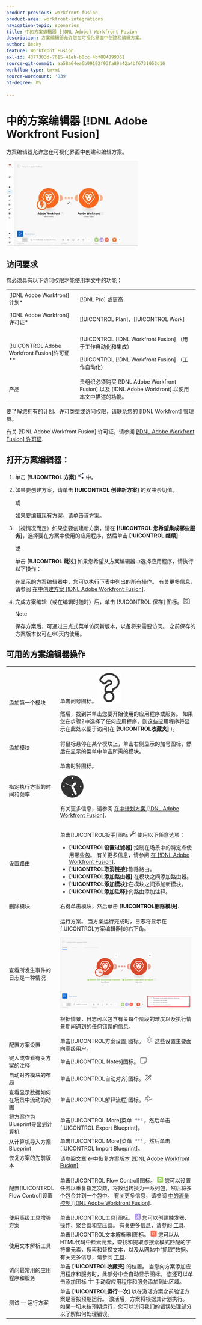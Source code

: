 ```yaml
---
product-previous: workfront-fusion
product-area: workfront-integrations
navigation-topic: scenarios
title: 中的方案编辑器 [!DNL Adobe] Workfront Fusion
description: 方案编辑器允许您在可视化界面中创建和编辑方案。
author: Becky
feature: Workfront Fusion
exl-id: 4377303d-7615-41eb-b0cc-4bf884899361
source-git-commit: aa58a64ea6b09192f93fa89a42a4bf6731052d10
workflow-type: tm+mt
source-wordcount: '839'
ht-degree: 0%

---
```


# 中的方案编辑器 [!DNL Adobe Workfront Fusion]

方案编辑器允许您在可视化界面中创建和编辑方案。

![](assets/scenario-editor-350x228.jpg)

## 访问要求

您必须具有以下访问权限才能使用本文中的功能：

<table style="table-layout:auto"> 
 <col> 
 <col> 
 <tbody> 
  <tr> 
    <td role="rowheader">[!DNL Adobe Workfront] 计划*</td> 
   <td> <p>[!DNL Pro] 或更高</p> </td> 
  </tr> 
  <tr data-mc-conditions=""> 
   <td role="rowheader">[!DNL Adobe Workfront] 许可证*</td> 
   <td> <p>[!UICONTROL Plan]、[!UICONTROL Work]</p> </td> 
  </tr> 
  <tr> 
   <td role="rowheader">[!UICONTROL Adobe Workfront Fusion]许可证**</td> 
   <td> <p>[!UICONTROL [!DNL Workfront Fusion] （用于工作自动化和集成） </p><p>[!UICONTROL [!DNL Workfront Fusion] （工作自动化）</p>  </td> 
  </tr> 
  <tr> 
   <td role="rowheader">产品</td> 
   <td>贵组织必须购买 [!DNL Adobe Workfront Fusion] 以及 [!DNL Adobe Workfront] 以使用本文中描述的功能。</td> 
  </tr> 
 </tbody> 
</table>

要了解您拥有的计划、许可类型或访问权限，请联系您的 [!DNL Workfront] 管理员。

有关 [!DNL Adobe Workfront Fusion] 许可证，请参阅 [[!DNL Adobe Workfront Fusion] 许可证](../../workfront-fusion/get-started/license-automation-vs-integration.md).

## 打开方案编辑器：

1. 单击 **[!UICONTROL 方案]** ![](assets/scenarios-icon.png) 中。

1. 如果要创建方案，请单击 **[!UICONTROL 创建新方案]** 的双曲余切值。

   或

   如果要编辑现有方案，请单击该方案。

1. （视情况而定）如果您要创建新方案，请在 **[!UICONTROL 您希望集成哪些服务]**，选择要在方案中使用的应用程序，然后单击 **[!UICONTROL 继续]**.

   或

   单击 **[!UICONTROL 跳过]** 如果您希望从方案编辑器中选择应用程序，请执行以下操作：

   在显示的方案编辑器中，您可以执行下表中列出的所有操作。 有关更多信息，请参阅 [在中创建方案 [!DNL Adobe Workfront Fusion]](../../workfront-fusion/scenarios/create-a-scenario.md).

1. 完成方案编辑（或在编辑时随时）后，单击 [!UICONTROL 保存] 图标。 ![](assets/save-icon.gif)

   >[!NOTE]
   >
   >保存方案后，可通过三点式菜单访问新版本，以备将来需要访问。 之前保存的方案版本仅可在60天内使用。

## 可用的方案编辑器操作

<table style="table-layout:auto"> 
<tbody>
  <tr>
     <td role="rowheader">添加第一个模块</td>
     <td> <p>单击问号图标。 <img src="assets/question-mark-full-size.png"></p> <p> 然后，找到并单击您要开始使用的应用程序或服务。 如果您在步骤2中选择了任何应用程序，则这些应用程序将显示在此处以便于访问(在 <strong>[!UICONTROL收藏夹]</strong> )。</p> </td>
  </tr>
  <tr>
     <td role="rowheader">添加模块</td>
     <td>将鼠标悬停在某个模块上，单击右侧显示的加号图标，然后在显示的菜单中单击所需的模块。</td>
  </tr>  
  <tr>   
     <td role="rowheader">指定执行方案的时间和频率</td>  
      <td> <p>单击时钟图标。 </p> <p> <img src="assets/clock-icon.gif"> </p> <p>有关更多信息，请参阅 <a href="../../workfront-fusion/scenarios/schedule-a-scenario.md" class="MCXref xref">在中计划方案 [!DNL Adobe Workfront Fusion]</a>.</p> </td>
  </tr>  
  <tr>
     <td role="rowheader">设置路由</td>   
     <td> <p>单击[!UICONTROL扳手]图标 <img src="assets/wrench-icon.gif"> 使用以下任意选项：</p>    
       <ul>
         <li><strong>[!UICONTROL设置过滤器]</strong>:控制在场景中的特定点使用哪些包。 有关更多信息，请参阅 <a href="../../workfront-fusion/scenarios/add-a-filter-to-a-scenario.md" class="MCXref xref">在 [!DNL Adobe Workfront Fusion]</a>.</li>     
         <li><strong>[!UICONTROL取消链接]</strong>:删除路由。</li>     
         <li><strong>[!UICONTROL添加路由器]</strong>:在模块之间添加路由器。 </li>     
         <li><strong>[!UICONTROL添加模块]</strong>:在模块之间添加新模块。</li>     
         <li><strong>[!UICONTROL添加注释]</strong>:向路由添加注释。</li>   
       </ul> 
     </td>  
  </tr>  
  <tr>  
     <td role="rowheader">删除模块</td>   
     <td>右键单击模块，然后单击 <strong>[!UICONTROL删除模块]</strong>.</td>  
   </tr>  
   <tr> 
     <td role="rowheader">查看所发生事件的日志是一种情况</td>     
     <td> 
       <p>运行方案。 当方案运行完成时，日志将显示在[!UICONTROL方案编辑器]的右下角。 </p> <p> <img src="assets/log-350x189.png" style="width: 350;height: 189;"> </p> <p>根据情景，日志可以包含有关每个阶段的难度以及执行情景期间遇到的任何错误的信息。</p> 
     </td>  
   </tr>  
   <tr>   
     <td role="rowheader">配置方案设置</td>   
     <td>单击[!UICONTROL方案设置]图标。 <img src="assets/gear-icon-settings.png"> 这些设置主要面向高级用户。</td>  
   </tr>  
   <tr>   
     <td role="rowheader">键入或查看有关方案的注释</td>   
     <td>单击[!UICONTROL Notes]图标。 <img src="assets/notes-icon.gif"></td>  
   </tr>  
   <tr> 
     <td role="rowheader">自动对齐模块的布局 </td>   
     <td>单击[!UICONTROL自动对齐]图标。 <img src="assets/auto-align-icon.gif"></td>  </tr>  <tr>   <td role="rowheader">查看显示数据如何在场景中流动的动画</td>   <td>单击[!UICONTROL解释流程]图标。 <img src="assets/explain-flow-airplane-icon.gif"></td>  
   </tr>  
   <tr> 
     <td role="rowheader">将方案作为Blueprint导出到计算机</td>   
     <td>单击[!UICONTROL More]菜单 <img src="assets/more-icon.png">，然后单击[!UICONTROL Export Blueprint]。</td>  
   </tr>  
   <tr>   
     <td role="rowheader">从计算机导入方案Blueprint</td>   
     <td>单击[!UICONTROL More]菜单 <img src="assets/more-icon.png">，然后单击[!UICONTROL Import Blueprint]。</td>  
   </tr>  
   <tr>   
     <td role="rowheader">恢复方案的先前版本</td>   
     <td>请参阅文章 <a href="../../workfront-fusion/scenarios/restore-a-scenario-version.md" class="MCXref xref">在中恢复方案版本 [!DNL Adobe Workfront Fusion]</a>.</td>  
   </tr>  
   <tr> 
     <td role="rowheader">配置[!UICONTROL Flow Control]设置</td>   
     <td> <p>单击[!UICONTROL Flow Control]图标。 <img src="assets/flow-control-icon.gif"> 您可以设置任务以重复指定次数，将数组转换为一系列包，然后将多个包合并到一个包中。 有关更多信息，请参阅 <a href="../../workfront-fusion/apps-and-their-modules/flow-control.md" class="MCXref xref">中的流量控制 [!DNL Adobe Workfront Fusion]</a>.</p> </td>  
   </tr>  
   <tr> 
     <td role="rowheader">使用高级工具增强方案</td>   
     <td>单击[!UICONTROL工具]图标。 <img src="assets/tools-icon.gif"> 您可以创建触发器、操作、聚合器和变压器。 有关更多信息，请参阅 <a href="../../workfront-fusion/apps-and-their-modules/tools-modules.md" class="MCXref xref">工具</a>.</td>  
   </tr>  
   <tr> 
     <td role="rowheader">使用文本解析工具</td>   
     <td>单击[!UICONTROL文本解析器]图标。 <img src="assets/text-parser-icon.gif"> 您可以从HTML代码中检索元素，查找和提取与搜索模式匹配的字符串元素，搜索和替换文本，以及从网站中“抓取”数据。 有关更多信息，请参阅 <a href="../../workfront-fusion/apps-and-their-modules/tools-modules.md" class="MCXref xref">工具</a>.</td>  
   </tr>  
   <tr> 
     <td role="rowheader">访问最常用的应用程序和服务</td>   
     <td> 单击 <strong>[!UICONTROL收藏夹]</strong> 的位置。 当您向方案添加应用程序和服务时，此部分中会自动显示图标。 您还可以单击添加图标 <img src="assets/add-icon.gif"> 手动将应用程序和服务添加到此区域。</td>  
   </tr>  
   <tr> 
     <td role="rowheader">测试 — 运行方案</td>   
     <td>单击 <strong>[!UICONTROL运行一次]</strong> 以在激活方案之前验证方案是否按预期运行。 激活后，方案将根据其计划执行。 如果一切未按预期运行，您可以访问我们的错误处理部分以了解如何处理错误。</td> 
   </tr> 
</tbody>
